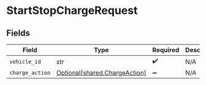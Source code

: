 # StartStopChargeRequest


## Fields

| Field                                                                | Type                                                                 | Required                                                             | Description                                                          |
| -------------------------------------------------------------------- | -------------------------------------------------------------------- | -------------------------------------------------------------------- | -------------------------------------------------------------------- |
| `vehicle_id`                                                         | *str*                                                                | :heavy_check_mark:                                                   | N/A                                                                  |
| `charge_action`                                                      | [Optional[shared.ChargeAction]](../../models/shared/chargeaction.md) | :heavy_minus_sign:                                                   | N/A                                                                  |